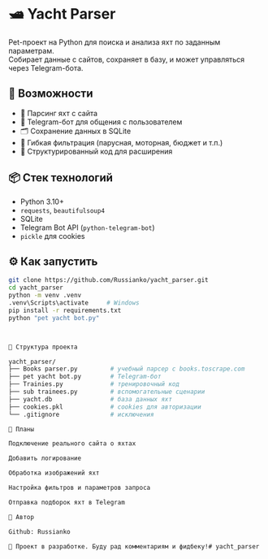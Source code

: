 # 🛥️ Yacht Parser

Pet-проект на Python для поиска и анализа яхт по заданным параметрам.  
Собирает данные с сайтов, сохраняет в базу, и может управляться через Telegram-бота.

## 🚀 Возможности

- 🔎 Парсинг яхт с сайта
- 💬 Telegram-бот для общения с пользователем
- 🗂 Сохранение данных в SQLite
- 🧠 Гибкая фильтрация (парусная, моторная, бюджет и т.п.)
- 🧪 Структурированный код для расширения

## 📦 Стек технологий

- Python 3.10+
- `requests`, `beautifulsoup4`
- SQLite
- Telegram Bot API (`python-telegram-bot`)
- `pickle` для cookies

## ⚙️ Как запустить

```bash
git clone https://github.com/Russianko/yacht_parser.git
cd yacht_parser
python -m venv .venv
.venv\Scripts\activate     # Windows
pip install -r requirements.txt
python "pet yacht bot.py"



📂 Структура проекта

yacht_parser/
├── Books parser.py         # учебный парсер с books.toscrape.com
├── pet yacht bot.py        # Telegram-бот
├── Trainies.py             # тренировочный код
├── sub trainees.py         # вспомогательные сценарии
├── yacht.db                # база данных яхт
├── cookies.pkl             # cookies для авторизации
└── .gitignore              # исключения

🧠 Планы

Подключение реального сайта о яхтах

Добавить логирование

Обработка изображений яхт

Настройка фильтров и параметров запроса

Отправка подборок яхт в Telegram

🤝 Автор

Github: Russianko

🧭 Проект в разработке. Буду рад комментариям и фидбеку!# yacht_parser